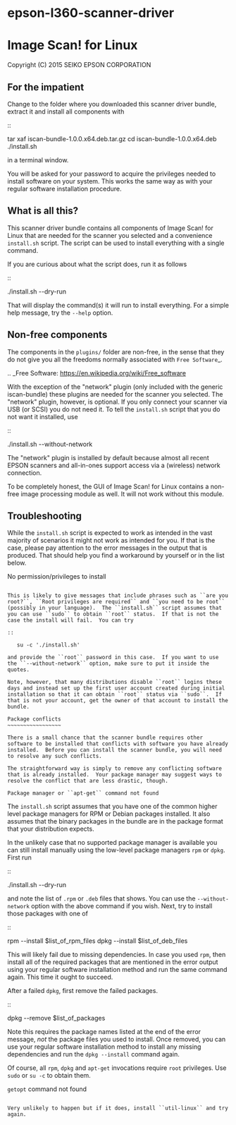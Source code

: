 # epson-l360-scanner-driver
Image Scan! for Linux
=====================

Copyright (C) 2015  SEIKO EPSON CORPORATION

For the impatient
-----------------

Change to the folder where you downloaded this scanner driver bundle,
extract it and install all components with

::

   tar xaf iscan-bundle-1.0.0.x64.deb.tar.gz
   cd iscan-bundle-1.0.0.x64.deb
   ./install.sh

in a terminal window.

You will be asked for your password to acquire the privileges needed
to install software on your system.  This works the same way as with
your regular software installation procedure.

What is all this?
-----------------

This scanner driver bundle contains all components of Image Scan! for
Linux that are needed for the scanner you selected and a convenience
``install.sh`` script.  The script can be used to install everything
with a single command.

If you are curious about what the script does, run it as follows

::

   ./install.sh --dry-run

That will display the command(s) it will run to install everything.
For a simple help message, try the ``--help`` option.

Non-free components
-------------------

The components in the ``plugins/`` folder are non-free, in the sense
that they do not give you all the freedoms normally associated with
`Free Software`_.

.. _Free Software: https://en.wikipedia.org/wiki/Free_software

With the exception of the "network" plugin (only included with the
generic iscan-bundle) these plugins are needed for the scanner you
selected.  The "network" plugin, however, is optional.  If you only
connect your scanner via USB (or SCSI) you do not need it.  To tell
the ``install.sh`` script that you do not want it installed, use

::

   ./install.sh --without-network

The "network" plugin is installed by default because almost all recent
EPSON scanners and all-in-ones support access via a (wireless) network
connection.

To be completely honest, the GUI of Image Scan! for Linux contains a
non-free image processing module as well.  It will not work without
this module.

Troubleshooting
---------------

While the ``install.sh`` script is expected to work as intended in the
vast majority of scenarios it might not work as intended for you.  If
that is the case, please pay attention to the error messages in the
output that is produced.  That should help you find a workaround by
yourself or in the list below.

No permission/privileges to install
~~~~~~~~~~~~~~~~~~~~~~~~~~~~~~~~~~~

This is likely to give messages that include phrases such as ``are you
root?``, ``Root privileges are required`` and ``you need to be root``
(possibly in your language).  The ``install.sh`` script assumes that
you can use ``sudo`` to obtain ``root`` status.  If that is not the
case the install will fail.  You can try

::

   su -c './install.sh'

and provide the ``root`` password in this case.  If you want to use
the ``--without-network`` option, make sure to put it inside the
quotes.

Note, however, that many distributions disable ``root`` logins these
days and instead set up the first user account created during initial
installation so that it can obtain ``root`` status via ``sudo``.  If
that is not your account, get the owner of that account to install the
bundle.

Package conflicts
~~~~~~~~~~~~~~~~~

There is a small chance that the scanner bundle requires other
software to be installed that conflicts with software you have already
installed.  Before you can install the scanner bundle, you will need
to resolve any such conflicts.

The straightforward way is simply to remove any conflicting software
that is already installed.  Your package manager may suggest ways to
resolve the conflict that are less drastic, though.

Package manager or ``apt-get`` command not found
~~~~~~~~~~~~~~~~~~~~~~~~~~~~~~~~~~~~~~~~~~~~~~~~

The ``install.sh`` script assumes that you have one of the common
higher level package managers for RPM or Debian packages installed.
It also assumes that the binary packages in the bundle are in the
package format that your distribution expects.

In the unlikely case that no supported package manager is available
you can still install manually using the low-level package managers
``rpm`` or ``dpkg``.  First run

::

   ./install.sh --dry-run

and note the list of ``.rpm`` or ``.deb`` files that shows.  You can
use the ``--without-network`` option with the above command if you
wish.  Next, try to install those packages with one of

::

   rpm --install $list_of_rpm_files
   dpkg --install $list_of_deb_files

This will likely fail due to missing dependencies.  In case you used
``rpm``, then install all of the required packages that are mentioned
in the error output using your regular software installation method
and run the same command again.  This time it ought to succeed.

After a failed ``dpkg``, first remove the failed packages.

::

   dpkg --remove $list_of_packages

Note this requires the package names listed at the end of the error
message, *not* the package files you used to install.  Once removed,
you can use your regular software installation method to install any
missing dependencies and run the ``dpkg --install`` command again.

Of course, all ``rpm``, ``dpkg`` and ``apt-get`` invocations require
``root`` privileges.  Use ``sudo`` or ``su -c`` to obtain them.

``getopt`` command not found
~~~~~~~~~~~~~~~~~~~~~~~~~~~~

Very unlikely to happen but if it does, install ``util-linux`` and try
again.
